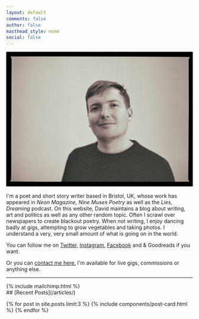 ```yaml
---
layout: default
comments: false
author: false
masthead_style: none
social: false
---
```

 <img src="/assets/images/site/me.jpg" alt="Photo taken by Sam Cavender @samsnapsalot" class="responsive">

I'm a poet and short story writer based in Bristol, UK, whose work has appeared in *Neon Magazine*, *Nine Muses Poetry* as well as the *Lies, Dreaming* podcast. On this website, David maintains a blog about writing, art and politics as well as any other random topic. Often I scrawl over newspapers to create blackout poetry. When not writing, I enjoy dancing badly at gigs, attempting to grow vegetables and taking photos. I understand a very, very small amount of what is going on in the world.

You can follow me on <a href="https://twitter.com/davidralphlewis" rel="me">Twitter</a>, [Instagram](https://www.instagram.com/davidralphlewis), [Facebook](https://www.facebook.com/davidralphlewis) and & Goodreads if you want.

Or you can <a href="mailto:contact@davidralphlewis.co.uk" rel="me">contact me here.</a> I'm available for live gigs, commissions or anything else.

<hr>
{% include mailchimp.html %}
<br />
## [Recent Posts](/articles/)

{% for post in site.posts limit:3 %}
{% include components/post-card.html %}
{% endfor %}
<br >
